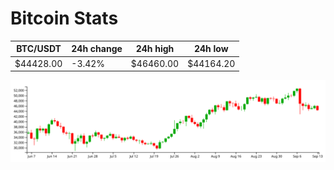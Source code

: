 # Bitcoin Stats

BTC/USDT|24h change|24h high|24h low|
|---|---|---|---|
|$44428.00|-3.42%|$46460.00|$44164.20|

<img src="./chart.svg">

